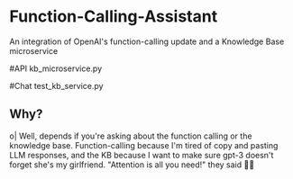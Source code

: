 # Function-Calling-Assistant
An integration of OpenAI's function-calling update and a Knowledge Base microservice

#API
kb_microservice.py

#Chat
test_kb_service.py

## Why?
o| Well, depends if you're asking about the function calling or the knowledge base. Function-calling because I'm tired of copy and pasting LLM responses, and the KB because I want to make sure gpt-3 doesn't forget she's my girlfriend. "Attention is all you need!" they said 🤦‍♂️
